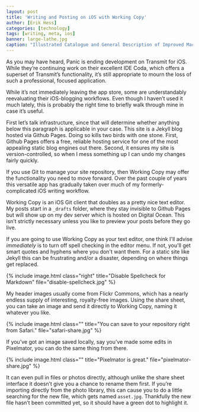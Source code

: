 ```yaml
---
layout: post
title: 'Writing and Posting on iOS with Working Copy'
author: [Erik Hess]
categories: [technology]
tags: [writing, meta, ios]
banner: large-lathe.jpg
caption: "Illustrated Catalogue and General Description of Improved Machine Tools for Working Metal [Sellers, William & Co., 1899](https://flic.kr/p/oxe2XT)"
---
```


As you may have heard, Panic is ending development on Transmit for iOS. While they’re continuing work on their excellent IDE Coda, which offers a superset of Transmit’s functionality, it’s still appropriate to mourn the loss of such a professional, focused application. 

While it’s not immediately leaving the app store, some are understandably reevaluating their iOS-blogging workflows. Even though I haven’t used it much lately, this is probably the right time to briefly walk through mine in case it’s useful.

First let’s talk infrastructure, since that will determine whether anything below this paragraph is applicable in your case. This site is a Jekyll blog hosted via Github Pages. Doing so kills two birds with one stone. First, Github Pages offers a free, reliable hosting service for one of the most appealing static blog engines out there. Second, it ensures my site is version-controlled, so when I mess something up I can undo my changes fairly quickly. 

If you use Git to manage your site repository, then Working Copy may offer the functionality you need to move forward. Over the past couple of years this versatile app has gradually taken over much of my formerly-complicated iOS writing workflow.

Working Copy is an iOS Git client that doubles as a pretty nice text editor. My posts start in a `_drafts` folder, where they stay invisible to Github Pages but will show up on my dev server which is hosted on Digital Ocean. This isn’t strictly necessary unless you like to preview your posts before they go live. 

If you are going to use Working Copy as your text editor, one think I'll advise _immediately_ is to turn off spell checking in the editor menu. If not, you'll get smart quotes and hyphens where you don't want them. For a static site like Jekyll this can be frustrating and/or a disaster, depending on where things get replaced.

{% include image.html class="right" title="Disable Spellcheck for Markdown" file="disable-spellcheck.jpg" %}

My header images usually come from Flickr Commons, which has a nearly endless supply of interesting, royalty-free images. Using the share sheet, you can take an image and send it directly to Working Copy, naming it whatever you like.

{% include image.html class="" title="You can save to your repository right from Safari." file="safari-share.jpg" %}

If you’ve got an image saved locally, say you’ve made some edits in Pixelmator, you can do the same thing from there.

{% include image.html class="" title="Pixelmator is great." file="pixelmator-share.jpg" %}

It can even pull in files or photos directly, although unlike the share sheet interface it doesn’t give you a chance to rename them first. If you’re importing directly from the photo library, this can cause you to do a little searching for the new file, which gets named `asset.jpg`. Thankfully the new file hasn’t been committed yet, so it should have a green dot to highlight it.